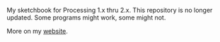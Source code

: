 My sketchbook for Processing 1.x thru 2.x. This repository is no longer updated.
Some programs might work, some might not.

More on my [website](http://www.eduardomorais.com/code/processing).
